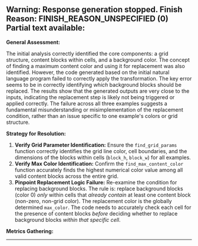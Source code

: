 Warning: Response generation stopped. Finish Reason: FINISH_REASON_UNSPECIFIED (0)
Partial text available:
---
**General Assessment:**

The initial analysis correctly identified the core components: a grid structure, content blocks within cells, and a background color. The concept of finding a maximum content color and using it for replacement was also identified. However, the code generated based on the initial natural language program failed to correctly apply the transformation. The key error seems to be in correctly identifying *which* background blocks should be replaced. The results show that the generated outputs are very close to the inputs, indicating the replacement step is likely not being triggered or applied correctly. The failure across all three examples suggests a fundamental misunderstanding or misimplementation of the replacement condition, rather than an issue specific to one example's colors or grid structure.

**Strategy for Resolution:**

1.  **Verify Grid Parameter Identification:** Ensure the `find_grid_params` function correctly identifies the grid line color, cell boundaries, and the dimensions of the blocks within cells (`block_h`, `block_w`) for all examples.
2.  **Verify Max Color Identification:** Confirm the `find_max_content_color` function accurately finds the highest numerical color value among all valid content blocks across the entire grid.
3.  **Pinpoint Replacement Logic Failure:** Re-examine the condition for replacing background blocks. The rule is: replace background blocks (color 0) *only* within cells that *already contain* at least one content block (non-zero, non-grid color). The replacement color is the globally determined `max_color`. The code needs to accurately check each cell for the presence of content blocks *before* deciding whether to replace background blocks *within that specific cell*.

**Metrics Gathering:**

---
